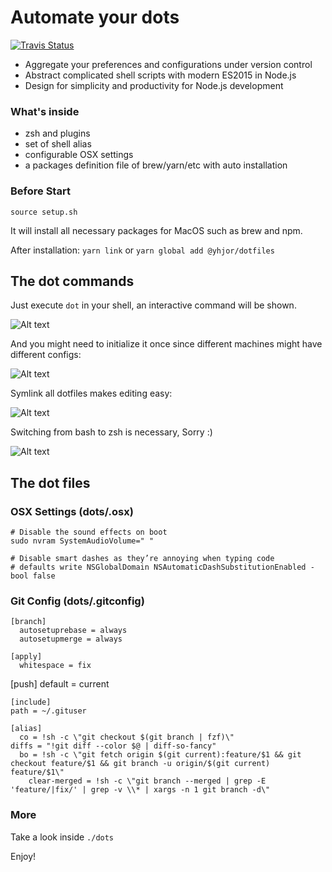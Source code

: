 # Automate your dots

<a href="https://travis-ci.org/yhjor1212/dotfiles">
	<img alt="Travis Status" src="https://img.shields.io/travis/yhjor1212/dotfiles.svg">
</a>

- Aggregate your preferences and configurations under version control
- Abstract complicated shell scripts with modern ES2015 in Node.js
- Design for simplicity and productivity for Node.js development

### What's inside

- zsh and plugins
- set of shell alias
- configurable OSX settings
- a packages definition file of brew/yarn/etc with auto installation

### Before Start

`source setup.sh`

It will install all necessary packages for MacOS such as brew and npm.

After installation: `yarn link` or `yarn global add @yhjor/dotfiles`

## The dot commands

Just execute `dot` in your shell, an interactive command will be shown.

![Alt text](docs/main.png?raw=true "dot command")

And you might need to initialize it once since different machines might have different configs:

![Alt text](docs/init.png?raw=true "init")

Symlink all dotfiles makes editing easy:

![Alt text](docs/symlink.png?raw=true "symlink")

Switching from bash to zsh is necessary, Sorry :)

![Alt text](docs/setup.png?raw=true "setup")

## The dot files

### OSX Settings (dots/.osx)

	# Disable the sound effects on boot
	sudo nvram SystemAudioVolume=" "

	# Disable smart dashes as they’re annoying when typing code
	# defaults write NSGlobalDomain NSAutomaticDashSubstitutionEnabled -bool false

### Git Config (dots/.gitconfig)

	[branch]
	  autosetuprebase = always
	  autosetupmerge = always

	[apply]
	  whitespace = fix

  [push]
    default = current

	[include]
   	path = ~/.gituser

	[alias]
	  co = !sh -c \"git checkout $(git branch | fzf)\"
   	diffs = "!git diff --color $@ | diff-so-fancy"
 	  bo = !sh -c \"git fetch origin $(git current):feature/$1 && git checkout feature/$1 && git branch -u origin/$(git current) feature/$1\"
		clear-merged = !sh -c \"git branch --merged | grep -E 'feature/|fix/' | grep -v \\* | xargs -n 1 git branch -d\"

### More

Take a look inside `./dots`

Enjoy!
